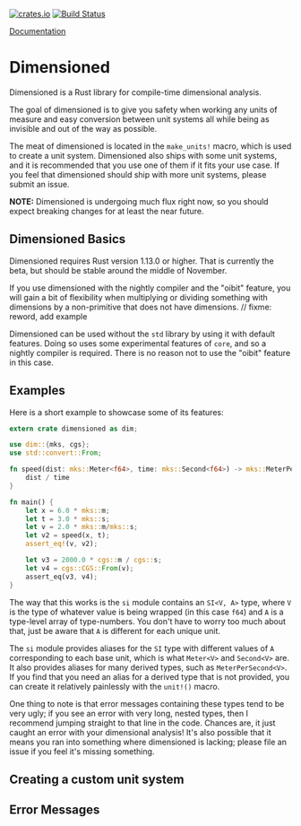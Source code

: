 [![crates.io](https://img.shields.io/crates/v/dimensioned.svg)](https://crates.io/crates/dimensioned)
[![Build Status](https://travis-ci.org/paholg/dimensioned.svg?branch=master)](https://travis-ci.org/paholg/dimensioned)

[Documentation](http://paholg.com/dimensioned/)

Dimensioned
=====

Dimensioned is a Rust library for compile-time dimensional analysis.

The goal of dimensioned is to give you safety when working any units of measure and easy conversion
between unit systems all while being as invisible and out of the way as possible.

The meat of dimensioned is located in the `make_units!` macro, which is used to create a unit
system. Dimensioned also ships with some unit systems, and it is recommended that you use one of
them if it fits your use case. If you feel that dimensioned should ship with more unit systems,
please submit an issue.

**NOTE:** Dimensioned is undergoing much flux right now, so you should expect breaking changes for
at least the near future.

## Dimensioned Basics

Dimensioned requires Rust version 1.13.0 or higher. That is currently the beta, but should be
stable around the middle of November.

If you use dimensioned with the nightly compiler and the "oibit" feature, you will gain a bit of
flexibility when multiplying or dividing something with dimensions by a non-primitive that does not
have dimensions. // fixme: reword, add example

Dimensioned can be used without the `std` library by using it with default features. Doing so uses
some experimental features of `core`, and so a nightly compiler is required. There is no reason not
to use the "oibit" feature in this case.

## Examples

Here is a short example to showcase some of its features:

```rust
extern crate dimensioned as dim;

use dim::{mks, cgs};
use std::convert::From;

fn speed(dist: mks::Meter<f64>, time: mks::Second<f64>) -> mks::MeterPerSecond<f64> {
    dist / time
}

fn main() {
    let x = 6.0 * mks::m;
    let t = 3.0 * mks::s;
    let v = 2.0 * mks::m/mks::s;
    let v2 = speed(x, t);
    assert_eq!(v, v2);

    let v3 = 2000.0 * cgs::m / cgs::s;
    let v4 = cgs::CGS::From(v);
    assert_eq(v3, v4);
}
```

The way that this works is the `si` module contains an `SI<V, A>` type, where `V` is the type of
whatever value is being wrapped (in this case `f64`) and `A` is a type-level array of
type-numbers. You don't have to worry too much about that, just be aware that `A` is different for
each unique unit.

The `si` module provides aliases for the `SI` type with different values of `A` corresponding to
each base unit, which is what `Meter<V>` and `Second<V>` are. It also provides aliases for many
derived types, such as `MeterPerSecond<V>`. If you find that you need an alias for a derived type
that is not provided, you can create it relatively painlessly with the `unit!()` macro.

One thing to note is that error messages containing these types tend to be very ugly; if you see an
error with very long, nested types, then I recommend jumping straight to that line in the
code. Chances are, it just caught an error with your dimensional analysis! It's also possible that
it means you ran into something where dimensioned is lacking; please file an issue if you feel it's
missing something.

## Creating a custom unit system

## Error Messages
